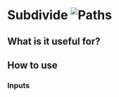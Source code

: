 # Subdivide ![Paths](https://img.shields.io/badge/Spatial-955195)

## What is it useful for?

## How to use
### Inputs